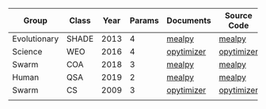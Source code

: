 | Group        | Class | Year | Params | Documents       | Source Code      |
| ------------ | ----- | ---- | ------ | --------------- | ---------------- |
| Evolutionary | SHADE | 2013 | 4      | [mealpy][1]     | [mealpy][2]      |
| Science      | WEO   | 2016 | 4      | [opytimizer][3] | [opytimizer][4]  |
| Swarm        | COA   | 2018 | 3      | [mealpy][5]     | [mealpy][6]      |
| Human        | QSA   | 2019 | 2      | [mealpy][7]     | [mealpy][8]      |
| Swarm        | CS    | 2009 | 3      | [opytimizer][9] | [opytimizer][10] |
|              |       |      |        |                 |                  |


[1]: https://mealpy.readthedocs.io/en/latest/pages/models/mealpy.evolutionary_based.html#module-mealpy.evolutionary_based.SHADE
[2]: https://mealpy.readthedocs.io/en/latest/_modules/mealpy/evolutionary_based/SHADE.html#L_SHADE
[3]: https://opytimizer.readthedocs.io/en/latest/api/opytimizer.optimizers.science.weo.html
[4]: https://github.com/gugarosa/opytimizer/blob/master/opytimizer/optimizers/science/weo.py
[5]: https://mealpy.readthedocs.io/en/latest/pages/models/mealpy.swarm_based.html#module-mealpy.swarm_based.COA
[6]: https://mealpy.readthedocs.io/en/latest/_modules/mealpy/swarm_based/COA.html#OriginalCOA
[7]: https://mealpy.readthedocs.io/en/latest/pages/models/mealpy.human_based.html#module-mealpy.human_based.QSA
[8]: https://mealpy.readthedocs.io/en/latest/_modules/mealpy/human_based/QSA.html#DevQSA
[9]: https://opytimizer.readthedocs.io/en/latest/api/opytimizer.optimizers.swarm.cs.html 
[10]: https://github.com/gugarosa/opytimizer/blob/master/opytimizer/optimizers/swarm/cs.py 